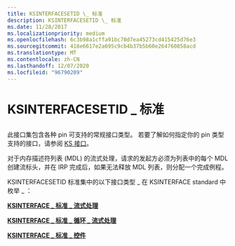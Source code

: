 ```yaml
---
title: KSINTERFACESETID \_ 标准
description: KSINTERFACESETID \_ 标准
ms.date: 11/28/2017
ms.localizationpriority: medium
ms.openlocfilehash: 6c3b98a1cffa91bc70d7ea45273cd415425d76e3
ms.sourcegitcommit: 418e6617e2a695c9cb4b37b5b60e264760858acd
ms.translationtype: MT
ms.contentlocale: zh-CN
ms.lasthandoff: 12/07/2020
ms.locfileid: "96790209"
---
```

# <a name="ksinterfacesetid_standard"></a>KSINTERFACESETID \_ 标准


## <span id="ddk_ksinterfacesetid_standard_ks"></span><span id="DDK_KSINTERFACESETID_STANDARD_KS"></span>


此接口集包含各种 pin 可支持的常规接口类型。 若要了解如何指定你的 pin 类型支持的接口，请参阅 [KS 接口](./ks-interfaces.md)。

对于内存描述符列表 (MDL) 的流式处理，请求的发起方必须为列表中的每个 MDL 创建流标头，并在 IRP 完成后，如果无法释放 MDL 列表，则分配一个完成例程。

KSINTERFACESETID 标准集中的以下接口类型 \_ 在 KSINTERFACE standard 中枚举 \_ ：

[**KSINTERFACE \_ 标准 \_ 流式处理**](ksinterface-standard-streaming.md)

[**KSINTERFACE \_ 标准 \_ 循环 \_ 流式处理**](ksinterface-standard-looped-streaming.md)

[**KSINTERFACE \_ 标准 \_ 控件**](ksinterface-standard-control.md)

 

